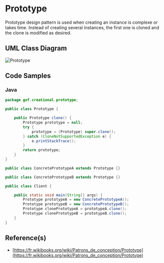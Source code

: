# Prototype

Prototype design pattern is used when creating an instance is complexe or takes time. Instead of creating several instances, the first one is cloned and the clone is modified as desired.

## UML Class Diagram

![Prototype](http://www.plantuml.com/plantuml/proxy?src=https://raw.githubusercontent.com/dig2root/DesignPatternsCheatSheets/main/PlantUML/Prototype.plantuml "The Prototype")

## Code Samples

### Java

```Java
package gof.creational.prototype;

public class Prototype {

    public Prototype clone() {
        Prototype prototype = null;
        try {
            prototype = (Prototype) super.clone();
        } catch (CloneNotSupportedException e) {
            e.printStackTrace();
        }
        return prototype;
    }
}

public class ConcretePrototypeA extends Prototype {}

public class ConcretePrototypeB extends Prototype {}

public class Client {

    public static void main(String[] args) {
        Prototype prototypeA = new ConcretePrototypeA();
        Prototype prototypeB = new ConcretePrototypeB();
        Prototype clonePrototypeA = prototypeA.clone();
        Prototype clonePrototypeB = prototypeB.clone();
    }
}
```

## Reference(s)

- [https://fr.wikibooks.org/wiki/Patrons_de_conception/Prototype](https://fr.wikibooks.org/wiki/Patrons_de_conception/Prototype)